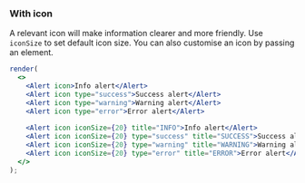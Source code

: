 ### With icon

A relevant icon will make information clearer and more friendly. Use `iconSize` to set default icon size. You can also customise an icon by passing an element.

<!--start-code-->

```jsx
render(
  <>
    <Alert icon>Info alert</Alert>
    <Alert icon type="success">Success alert</Alert>
    <Alert icon type="warning">Warning alert</Alert>
    <Alert icon type="error">Error alert</Alert>
    
    <Alert icon iconSize={20} title="INFO">Info alert</Alert>
    <Alert icon iconSize={20} type="success" title="SUCCESS">Success alert</Alert>
    <Alert icon iconSize={20} type="warning" title="WARNING">Warning alert</Alert>
    <Alert icon iconSize={20} type="error" title="ERROR">Error alert</Alert>
  </>
);
```

<!--end-code-->
